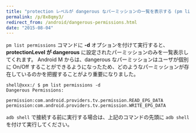 ```yaml
---
title: "protection レベルが dangerous なパーミッションの一覧を表示する (pm list permissions)"
permalink: /p/8x8qmy3/
redirect_from: /android/dangerous-permissions.html
date: "2015-08-04"
---
```


`pm list permissions` コマンドに **-d** オプションを付けて実行すると、**protectionLevel が dangerous** に設定されたパーミッションのみを一覧表示してくれます。
Android M からは、dangerous なパーミッションはユーザが個別に On/Off することができるようになったため、どのようなパーミッションが存在しているのかを把握することがより重要になりました。

```console
shell@xxx:/ $ pm list permissions -d
Dangerous Permissions:

permission:com.android.providers.tv.permission.READ_EPG_DATA
permission:com.android.providers.tv.permission.WRITE_EPG_DATA
```

`adb shell` で接続する前に実行する場合は、上記のコマンドの先頭に `adb shell` を付けて実行してください。

